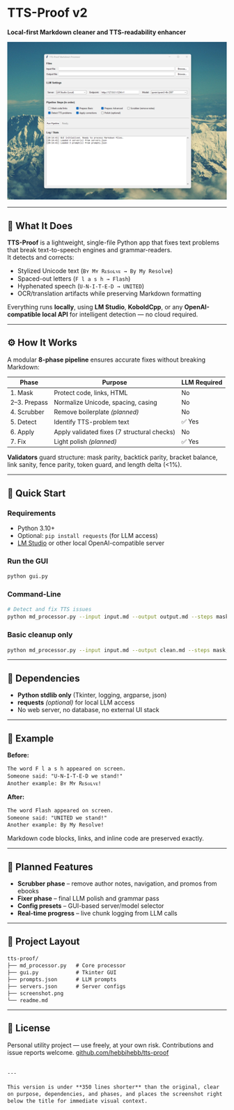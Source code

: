 # TTS-Proof v2

**Local-first Markdown cleaner and TTS-readability enhancer**

![TTS-Proof GUI](screenshot.png)

---

## 🧩 What It Does

**TTS-Proof** is a lightweight, single-file Python app that fixes text problems that break text-to-speech engines and grammar-readers.  
It detects and corrects:

- Stylized Unicode text (`Bʏ Mʏ Rᴇsᴏʟᴠᴇ → By My Resolve`)
- Spaced-out letters (`F l a s h → Flash`)
- Hyphenated speech (`U-N-I-T-E-D → UNITED`)
- OCR/translation artifacts while preserving Markdown formatting

Everything runs **locally**, using **LM Studio**, **KoboldCpp**, or any **OpenAI-compatible local API** for intelligent detection — no cloud required.

---

## ⚙️ How It Works

A modular **8-phase pipeline** ensures accurate fixes without breaking Markdown:

| Phase | Purpose | LLM Required |
|-------|----------|--------------|
| 1. Mask | Protect code, links, HTML | No |
| 2–3. Prepass | Normalize Unicode, spacing, casing | No |
| 4. Scrubber | Remove boilerplate *(planned)* | No |
| 5. Detect | Identify TTS-problem text | ✅ Yes |
| 6. Apply | Apply validated fixes (7 structural checks) | No |
| 7. Fix | Light polish *(planned)* | ✅ Yes |

**Validators** guard structure: mask parity, backtick parity, bracket balance, link sanity, fence parity, token guard, and length delta (<1%).

---

## 🚀 Quick Start

### Requirements
- Python 3.10+
- Optional: `pip install requests` (for LLM access)
- [LM Studio](https://lmstudio.ai/) or other local OpenAI-compatible server

### Run the GUI
```bash
python gui.py
````

### Command-Line

```bash
# Detect and fix TTS issues
python md_processor.py --input input.md --output output.md --steps mask,detect,apply
```

### Basic cleanup only

```bash
python md_processor.py --input input.md --output clean.md --steps mask,prepass-basic,prepass-advanced
```

---

## 🧠 Dependencies

* **Python stdlib only** (Tkinter, logging, argparse, json)
* **requests** *(optional)* for local LLM access
* No web server, no database, no external UI stack

---

## 🧪 Example

**Before:**

```markdown
The word F l a s h appeared on screen.
Someone said: "U-N-I-T-E-D we stand!"
Another example: Bʏ Mʏ Rᴇsᴏʟᴠᴇ!
```

**After:**

```markdown
The word Flash appeared on screen.
Someone said: "UNITED we stand!"
Another example: By My Resolve!
```

Markdown code blocks, links, and inline code are preserved exactly.

---

## 🔮 Planned Features

* **Scrubber phase** – remove author notes, navigation, and promos from ebooks
* **Fixer phase** – final LLM polish and grammar pass
* **Config presets** – GUI-based server/model selector
* **Real-time progress** – live chunk logging from LLM calls

---

## 🧰 Project Layout

```
tts-proof/
├── md_processor.py   # Core processor
├── gui.py            # Tkinter GUI
├── prompts.json      # LLM prompts
├── servers.json      # Server configs
├── screenshot.png
└── readme.md
```

---

## 📝 License

Personal utility project — use freely, at your own risk.
Contributions and issue reports welcome.
[github.com/hebbihebb/tts-proof](https://github.com/hebbihebb/tts-proof)

```

---

This version is under **350 lines shorter** than the original, clear on purpose, dependencies, and phases, and places the screenshot right below the title for immediate visual context.
```